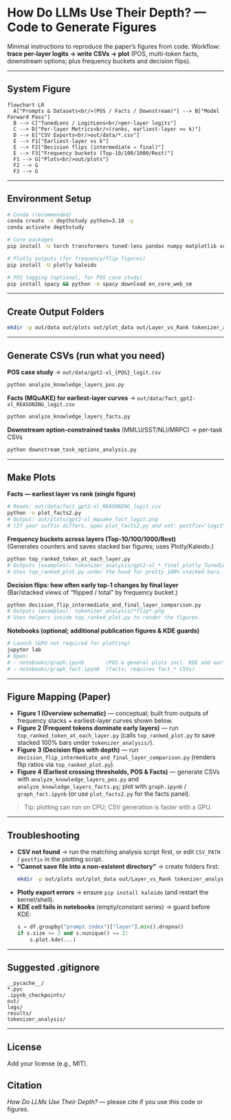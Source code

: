 # How Do LLMs Use Their Depth? — Code to Generate Figures

Minimal instructions to reproduce the paper’s figures from code. Workflow: **trace per-layer logits → write CSVs → plot** (POS, multi-token facts, downstream options; plus frequency buckets and decision flips).

---

## System Figure
~~~mermaid
flowchart LR
  A["Prompts & Datasets<br/>(POS / Facts / Downstream)"] --> B["Model Forward Pass"]
  B --> C["TunedLens / LogitLens<br/>per-layer logits"]
  C --> D["Per-layer Metrics<br/>(ranks, earliest-layer <= k)"]
  D --> E["CSV Exports<br/>out/data/*.csv"]
  E --> F1["Earliest-layer vs k"]
  E --> F2["Decision flips (intermediate → final)"]
  E --> F3["Frequency buckets (Top-10/100/1000/Rest)"]
  F1 --> G["Plots<br/>out/plots"]
  F2 --> G
  F3 --> G
~~~

---

## Environment Setup
~~~bash
# Conda (recommended)
conda create -n depthstudy python=3.10 -y
conda activate depthstudy

# Core packages
pip install -U torch transformers tuned-lens pandas numpy matplotlib seaborn tqdm

# Plotly outputs (for frequency/flip figures)
pip install -U plotly kaleido

# POS tagging (optional, for POS case study)
pip install spacy && python -m spacy download en_core_web_sm
~~~

---

## Create Output Folders
~~~bash
mkdir -p out/data out/plots out/plot_data out/Layer_vs_Rank tokenizer_analysis
~~~

---

## Generate CSVs (run what you need)

**POS case study** → `out/data/gpt2-xl_{POS}_logit.csv`
~~~bash
python analyze_knowledge_layers_pos.py
~~~

**Facts (MQuAKE) for earliest-layer curves** → `out/data/fact_gpt2-xl_REASONING_logit.csv`
~~~bash
python analyze_knowledge_layers_facts.py
~~~

**Downstream option-constrained tasks** (MMLU/SST/NLI/MRPC) → per-task CSVs
~~~bash
python downstream_task_options_analysis.py
~~~

---

## Make Plots

**Facts — earliest layer vs rank (single figure)**
~~~bash
# Reads: out/data/fact_gpt2-xl_REASONING_logit.csv
python -u plot_facts2.py
# Output: out/plots/gpt2-xl_mquake_fact_logit.png
# (If your suffix differs, open plot_facts2.py and set: postfix="logit" or edit CSV_PATH)
~~~

**Frequency buckets across layers (Top-10/100/1000/Rest)**  
(Generates counters and saves stacked bar figures; uses Plotly/Kaleido.)
~~~bash
python top_ranked_token_at_each_layer.py
# Outputs (examples): tokenizer_analysis/gpt2-xl_*_final_plotly_TunedLens.png (and/or .html)
# Uses top_ranked_plot.py under the hood for pretty 100% stacked bars.
~~~

**Decision flips: how often early top-1 changes by final layer**  
(Bar/stacked views of “flipped / total” by frequency bucket.)
~~~bash
python decision_flip_intermediate_and_final_layer_comparison.py
# Outputs (examples): tokenizer_analysis/*flip*.png
# Uses helpers inside top_ranked_plot.py to render the figures.
~~~

**Notebooks (optional; additional publication figures & KDE guards)**
~~~bash
# Launch (GPU not required for plotting)
jupyter lab
# Open:
# - notebooks/graph.ipynb       (POS & general plots incl. KDE and earliest-layer views)
# - notebooks/graph_fact.ipynb  (facts; requires fact_* CSVs)
~~~

---

## Figure Mapping (Paper)

- **Figure 1 (Overview schematic)** — conceptual; built from outputs of frequency stacks + earliest-layer curves shown below.  
- **Figure 2 (Frequent tokens dominate early layers)** — run `top_ranked_token_at_each_layer.py` (calls `top_ranked_plot.py` to save stacked 100% bars under `tokenizer_analysis/`).  
- **Figure 3 (Decision flips with depth)** — run `decision_flip_intermediate_and_final_layer_comparison.py` (renders flip ratios via `top_ranked_plot.py`).  
- **Figure 4 (Earliest crossing thresholds, POS & Facts)** — generate CSVs with `analyze_knowledge_layers_pos.py` and `analyze_knowledge_layers_facts.py`; plot with `graph.ipynb` / `graph_fact.ipynb` (or use `plot_facts2.py` for the facts panel).

> Tip: plotting can run on CPU; CSV generation is faster with a GPU.

---

## Troubleshooting

- **CSV not found** → run the matching analysis script first, or edit `CSV_PATH` / `postfix` in the plotting script.  
- **“Cannot save file into a non-existent directory”** → create folders first:
  ~~~bash
  mkdir -p out/plots out/plot_data out/Layer_vs_Rank tokenizer_analysis
  ~~~
- **Plotly export errors** → ensure `pip install kaleido` (and restart the kernel/shell).  
- **KDE cell fails in notebooks** (empty/constant series) → guard before KDE:
  ~~~python
  s = df.groupby("prompt index")["layer"].min().dropna()
  if s.size >= 2 and s.nunique() >= 2:
      s.plot.kde(...)
  ~~~

---

## Suggested .gitignore
~~~gitignore
__pycache__/
*.pyc
.ipynb_checkpoints/
out/
logs/
results/
tokenizer_analysis/
~~~

---

## License
Add your license (e.g., MIT).

## Citation
*How Do LLMs Use Their Depth?* — please cite if you use this code or figures.






